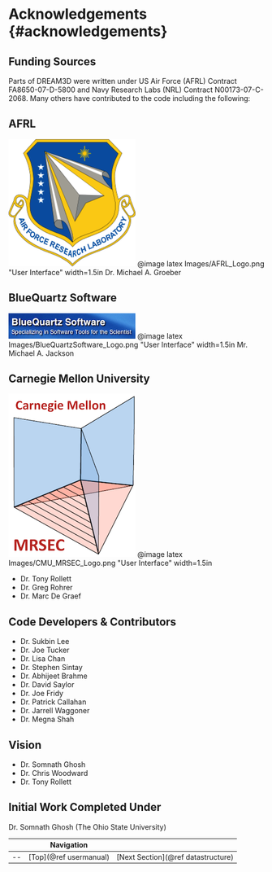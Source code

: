 Acknowledgements {#acknowledgements}
========

## Funding Sources ##
Parts of DREAM3D were written under US Air Force (AFRL) Contract FA8650-07-D-5800 and Navy Research Labs (NRL) Contract N00173-07-C-2068. Many others have contributed to the code including the following:

## AFRL ###
![](Images/AFRL_Logo.png)
@image latex Images/AFRL_Logo.png "User Interface" width=1.5in
Dr. Michael A. Groeber

## BlueQuartz Software ###
![](Images/BlueQuartzSoftware_Logo.png)
@image latex Images/BlueQuartzSoftware_Logo.png "User Interface" width=1.5in
Mr. Michael A. Jackson

## Carnegie Mellon University ###
![](Images/CMU_MRSEC_Logo.png)
@image latex Images/CMU_MRSEC_Logo.png "User Interface" width=1.5in

+ Dr. Tony Rollett
+ Dr. Greg Rohrer
+ Dr. Marc De Graef

## Code Developers & Contributors ###

+ Dr. Sukbin Lee
+ Dr. Joe Tucker
+ Dr. Lisa Chan
+ Dr. Stephen Sintay
+ Dr. Abhijeet Brahme
+ Dr. David Saylor
+ Dr. Joe Fridy
+ Dr. Patrick Callahan
+ Dr. Jarrell Waggoner
+ Dr. Megna Shah

## Vision ###

+ Dr. Somnath Ghosh
+ Dr. Chris Woodward
+ Dr. Tony Rollett

## Initial Work Completed Under ##
Dr. Somnath Ghosh (The Ohio State University)




|   | Navigation |    |
|----|---------|------|
| --| [Top](@ref usermanual) | [Next Section](@ref datastructure) |